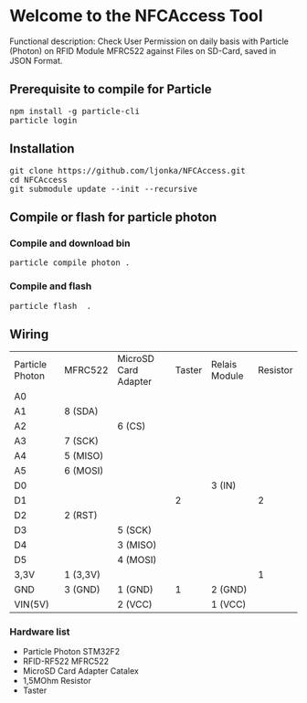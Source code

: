 <h1>Welcome to the NFCAccess Tool</h1>

Functional description: Check User Permission on daily basis with Particle (Photon) on RFID Module MFRC522 against Files on SD-Card, saved in JSON Format.

<h2>Prerequisite to compile for Particle</h2>
<pre>
npm install -g particle-cli
particle login
</pre>

<h2>Installation</h2>
<pre>
git clone https://github.com/ljonka/NFCAccess.git
cd NFCAccess
git submodule update --init --recursive
</pre>

<h2>Compile or flash for particle photon</h2>

<h3>Compile and download bin</h3>
<pre>particle compile photon .</pre>

<h3>Compile and flash</h3> 
<pre>particle flash <device id> .</pre>

<h2>Wiring</h2>

<table>
<tr>
	<td>Particle Photon</td>
	<td>MFRC522</td>
	<td>MicroSD Card Adapter</td>
	<td>Taster</td>
	<td>Relais Module</td>
	<td>Resistor</td>
<tr>
<tr>
	<td>A0</td>
	<td></td>
	<td></td>
	<td></td>
	<td></td>
	<td></td>
<tr>
<tr>
	<td>A1</td>
	<td>8 (SDA)</td>
	<td></td>
	<td></td>
	<td></td>
	<td></td>
<tr>
<tr>
	<td>A2</td>
	<td></td>
	<td>6 (CS)</td>
	<td></td>
	<td></td>
	<td></td>
<tr>
<tr>
	<td>A3</td>
	<td>7 (SCK)</td>
	<td></td>
	<td></td>
	<td></td>
	<td></td>
<tr>
<tr>
	<td>A4</td>
	<td>5 (MISO)</td>
	<td></td>
	<td></td>
	<td></td>
	<td></td>
<tr>
<tr>
	<td>A5</td>
	<td>6 (MOSI)</td>
	<td></td>
	<td></td>
	<td></td>
	<td></td>
<tr>
<tr>
	<td>D0</td>
	<td></td>
	<td></td>
	<td></td>
	<td>3 (IN)</td>
	<td></td>
<tr>
<tr>
	<td>D1</td>
	<td></td>
	<td></td>
	<td>2</td>
	<td></td>
	<td>2</td>
<tr>
<tr>
	<td>D2</td>
	<td>2 (RST)</td>
	<td></td>
	<td></td>
	<td></td>
	<td></td>
<tr>
<tr>
	<td>D3</td>
	<td></td>
	<td>5 (SCK)</td>
	<td></td>
	<td></td>
	<td></td>
<tr>
<tr>
	<td>D4</td>
	<td></td>
	<td>3 (MISO)</td>
	<td></td>
	<td></td>
	<td></td>
<tr>
<tr>
	<td>D5</td>
	<td></td>
	<td>4 (MOSI)</td>
	<td></td>
	<td></td>
	<td></td>
<tr>
<tr>
	<td>3,3V</td>
	<td>1 (3,3V)</td>
	<td></td>
	<td></td>
	<td></td>
	<td>1</td>
<tr>
<tr>
	<td>GND</td>
	<td>3 (GND)</td>
	<td>1 (GND)</td>
	<td>1</td>
	<td>2 (GND)</td>
	<td></td>
<tr>
<tr>
	<td>VIN(5V)</td>
	<td></td>
	<td>2 (VCC)</td>
	<td></td>
	<td>1 (VCC)</td>
	<td></td>
<tr>

</table>

<h3>Hardware list</h3>
<ul>
	<li>Particle Photon STM32F2</li>
	<li>RFID-RF522 MFRC522</li>
	<li>MicroSD Card Adapter Catalex</li>
	<li>1,5MOhm Resistor</li>
	<li>Taster</li>	
</ul>




